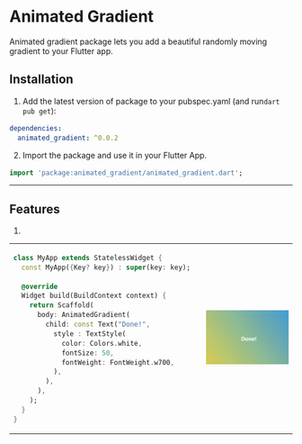# Animated Gradient

Animated gradient package lets you add a beautiful randomly moving gradient to your Flutter app.

## Installation

1. Add the latest version of package to your pubspec.yaml (and run`dart pub get`):
```yaml
dependencies:
  animated_gradient: ^0.0.2
```
2. Import the package and use it in your Flutter App.
```dart
import 'package:animated_gradient/animated_gradient.dart';
```
<hr>

## Features

1.

<table>
<tr>
<td>

```dart
class MyApp extends StatelessWidget {  
  const MyApp({Key? key}) : super(key: key);  
  
  @override  
  Widget build(BuildContext context) {  
    return Scaffold(  
      body: AnimatedGradient(  
        child: const Text("Done!",
          style : TextStyle(
            color: Colors.white,
            fontSize: 50,
            fontWeight: FontWeight.w700,
          ),
        ),  
      ),  
    );  
  }  
}
```

</td>
<td>
<img  src="https://github.com/bibek-ranjan-saha/animated_gradient/blob/master/animated_gradient.gif?raw=true"  alt="animated gradient app demo">
</td>
</tr>
</table>